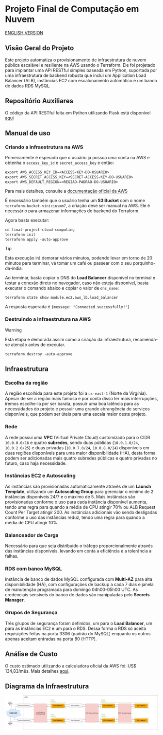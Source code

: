 # Projeto Final de Computação em Nuvem
[ENGLISH VERSION](README_EN.md)

## Visão Geral do Projeto
Este projeto automatiza o provisionamento de infraestrutura de nuvem pública escalável e resiliente na AWS usando o Terraform. Ele foi projetado para implantar uma API RESTful simples baseada em Python, suportada por uma infraestrutura de backend robusta que inclui um Application Load Balancer (ALB), instâncias EC2 com escalonamento automático e um banco de dados RDS MySQL.

## Repositório Auxiliares
O código da API RESTful feita em Python utilizando Flask está disponível [aqui](https://github.com/viniciusmm7/generic-flask-rest-api)

## Manual de uso

### Criando a infraestrutura na AWS
Primeiramente é esperado que o usuário já possua uma conta na AWS e obtenha o `access_key_id` e `secret_access_key` e então:

```shell
export AWS_ACCESS_KEY_ID=<ACCESS-KEY-DO-USUARIO>
export AWS_SECRET_ACCESS_KEY=<SECRET-ACCESS-KEY-DO-USUARIO>
export AWS_DEFAULT_REGION=<REGIAO-PADRAO-DO-USUARIO>
```

Para mais detalhes, consulte a [documentação oficial da AWS](https://docs.aws.amazon.com/cli/latest/userguide/cli-configure-envvars.html)

É necessário também que o usuário tenha um **S3 Bucket** com o nome `terraform-bucket-viniciusmm7`, a criação deve ser manual na AWS. Ele é necessário para armazenar informações do backend do Terraform.

Agora basta executar:

```shell
cd final-project-cloud-computing
terraform init
terraform apply -auto-approve
```

> [!TIP]
> Esta execução irá demorar vários minutos, podendo levar em torno de 20 minutos para terminar, vá tomar um café ou passear com o seu porquinho-da-índia.

Ao terminar, basta copiar o DNS do **Load Balancer** disponível no terminal e testar a conexão direto no navegador, caso não esteja disponível, basta executar o comando abaixo e copiar o valor de `dns_name`:

```shell
terraform state show module.ec2.aws_lb.load_balancer
```

A resposta esperada é `{message: "Connected successfully!"}`

### Destruindo a infraestrutura na AWS
> [!WARNING]
> Esta etapa é demorada assim como a criação da infraestrutura, recomenda-se atenção antes de executar.

```shell
terraform destroy -auto-approve
```

## Infraestrutura

### Escolha da região
A região escolhida para este projeto foi a `us-east-1` (Norte da Virgínia). Apesar de ser a região mais famosa e por conta disso ter mais interrupções, iremos escolhe-la por ser barata, possuir uma boa latência para as necessidades do projeto e possuir uma grande abrangência de serviços disponíveis, que podem ser úteis para uma escala maior deste projeto.

### Rede
A rede possui uma **VPC** (Virtual Private Cloud) customizado para o CIDR `10.0.0.0/16` e quatro **subredes**, sendo duas públicas (`10.0.1.0/24`, `10.0.2.0/25`) e duas privadas (`10.0.7.0/24`, `10.0.8.0/24`) disponíveis em duas regiões disponíveis para uma maior disponibilidade (HA), desta forma podem ser adicionadas mais quatro subredes públicas e quatro privadas no futuro, caso haja necessidade.

### Instâncias EC2 e Autoscaling
As instâncias são provisionadas automaticamente através de um **Launch Template**, utilizando um **Autoscaling Group** para gerenciar o mínimo de 2 instâncias disponíveis 24/7 e o máximo de 5. Mais instâncias são provisionadas conforme o uso para cada instância disponível aumenta, tendo uma regra para quando a média de CPU atingir 70% ou ALB Request Count Per Target atingir 200. As instâncias adicionais vão sendo desligadas conforme o uso das instâncias reduz, tendo uma regra para quando a média de CPU atingir 10%.

### Balanceador de Carga
Necessário para que seja distribuído o tráfego proporcionalmente através das instâncias disponíveis, levando em conta a eficiência e a tolerância a falhas.

### RDS com banco MySQL
Instância de banco de dados MySQL configurada com **Multi-AZ** para alta disponibilidade (HA), com configurações de backup a cada 7 dias e janela de manutenção programada para domingo 04h00-05h00 UTC. As credenciais sensíveis do banco de dados são manipuladas pelo **Secrets Manager**.

### Grupos de Segurança
Três grupos de segurança foram definidos, um para o **Load Balancer**, um para as instâncias EC2 e um para o RDS. Dessa forma o RDS só aceita requisições feitas na porta 3306 (padrão do MySQL) enquanto os outros apenas aceitam entradas na porta 80 (HTTP).

## Análise de Custo
O custo estimado utilizando a calculadora oficial da AWS foi: US$ 134,83/mês. Mais detalhes [aqui](My%20Estimate%20-%20Calculadora%20de%20Preços%20da%20AWS.pdf).

## Diagrama da Infraestrutura
![Diagrama da Infraestrutura](diagrama.png)